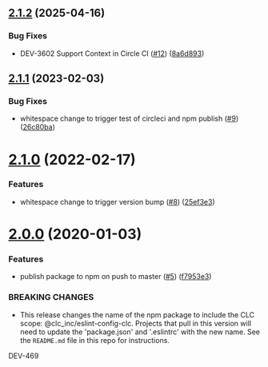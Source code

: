 ## [2.1.2](https://github.com/CLCInc/eslint-config-clc/compare/v2.1.1...v2.1.2) (2025-04-16)


### Bug Fixes

* DEV-3602 Support Context in Circle CI ([#12](https://github.com/CLCInc/eslint-config-clc/issues/12)) ([8a6d893](https://github.com/CLCInc/eslint-config-clc/commit/8a6d8933b3b909c0977a2ff74392c830ffa4ec2a))

## [2.1.1](https://github.com/CLCInc/eslint-config-clc/compare/v2.1.0...v2.1.1) (2023-02-03)


### Bug Fixes

* whitespace change to trigger test of circleci and npm publish ([#9](https://github.com/CLCInc/eslint-config-clc/issues/9)) ([26c80ba](https://github.com/CLCInc/eslint-config-clc/commit/26c80bada2ae24f18465347203bc81268574d113))

# [2.1.0](https://github.com/CLCInc/eslint-config-clc/compare/v2.0.0...v2.1.0) (2022-02-17)


### Features

* whitespace change to trigger version bump ([#8](https://github.com/CLCInc/eslint-config-clc/issues/8)) ([25ef3e3](https://github.com/CLCInc/eslint-config-clc/commit/25ef3e39e1b8cec50010130a31c69521d507ec11))

# [2.0.0](https://github.com/CLCInc/eslint-config-clc/compare/v1.0.2...v2.0.0) (2020-01-03)


### Features

* publish package to npm on push to master ([#5](https://github.com/CLCInc/eslint-config-clc/issues/5)) ([f7953e3](https://github.com/CLCInc/eslint-config-clc/commit/f7953e3851710bae443a9ee13e7977f193de2fc6))


### BREAKING CHANGES

* This release changes the name of the npm package to include the CLC scope: @clc_inc/eslint-config-clc. Projects that pull in this version will need to update the 'package.json' and '.eslintrc' with the new name. See the `README.md` file in this repo for instructions.

DEV-469
